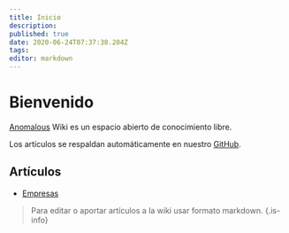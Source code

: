 ```yaml
---
title: Inicio
description: 
published: true
date: 2020-06-24T07:37:38.204Z
tags: 
editor: markdown
---
```


# Bienvenido
[Anomalous](https://anomalous.xyz) Wiki es un espacio abierto de conocimiento libre. 

Los artículos se respaldan automáticamente en nuestro [GitHub](https://github.com/anomalouscode).

## Artículos

- [Empresas](/es/business)

> Para editar o aportar artículos a la wiki usar formato markdown. 
{.is-info}